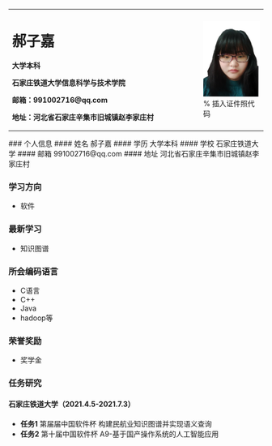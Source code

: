 <table border="0">
  <tr>
    <td width="75%">
      <h1>郝子嘉</h1>
      <p><b>大学本科</b></p>
      <p><b>石家庄铁道大学信息科学与技术学院</b></p>
      <p><b>邮箱：991002716@qq.com</b></p>
      <p><b>地址：河北省石家庄辛集市旧城镇赵李家庄村</b></p>
    </td>
    <td width="25%">
      <img src="/IMG20200321071523_mh1624586018414.jpg" width="100%">      % 插入证件照代码
    </td>
  </tr>
</table>
### 个人信息
#### 姓名 郝子嘉
#### 学历 大学本科
#### 学校 石家庄铁道大学
#### 邮箱 991002716@qq.com
#### 地址 河北省石家庄辛集市旧城镇赵李家庄村

### 学习方向
- 软件

### 最新学习
- 知识图谱

### 所会编码语言
- C语言
- C++
- Java
- hadoop等

### 荣誉奖励
- 奖学金

### 任务研究
#### 石家庄铁道大学（2021.4.5-2021.7.3）
- **任务1**
第届届中国软件杯 构建民航业知识图谱并实现语义查询
- **任务2**
第十届中国软件杯 A9-基于国产操作系统的人工智能应用
